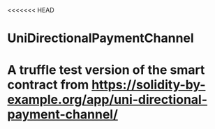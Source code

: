 <<<<<<< HEAD
# UniDirectionalPaymentChannel
A truffle test version of the smart contract from https://solidity-by-example.org/app/uni-directional-payment-channel/
=======
